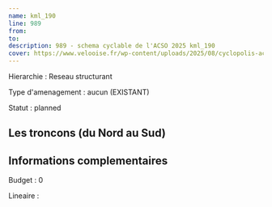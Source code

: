 ```yaml
---
name: kml_190 
line: 989
from: 
to:  
description: 989 - schema cyclable de l'ACSO 2025 kml_190 
cover: https://www.velooise.fr/wp-content/uploads/2025/08/cyclopolis-acso-989.jpg
---
```

Hierarchie : Reseau structurant

Type d'amenagement : aucun (EXISTANT)

Statut : planned

## Les troncons (du Nord au Sud)

## Informations complementaires

Budget  : 0 

Lineaire :

